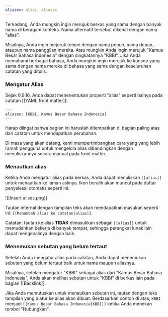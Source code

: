 ```yaml
---
aliases: alias, aliases
---
```


Terkadang, Anda mungkin ingin merujuk berkas yang sama dengan banyak nama di beragam konteks. Nama alternatif tersebut dikenal dengan nama "alias".

Misalnya, Anda ingin mejuruk teman dengan nama penuh, nama depan, ataupun nama panggilan mereka. Atau mungkin Anda ingin merujuk "Kamus Besar Bahasa Indonesia" dengan singkatannya "KBBI". Jika Anda memahami berbagai bahasa, Anda mungkin ingin merujuk ke konsep yang sama dengan nama mereka di bahasa yang sama dengan keseluruhan catatan yang ditulis.

### Mengatur Alias

Sejak 0.9.16, Anda dapat menenentukan properti "alias" seperti halnya pada catatan [[YAML front matter]]:

```
---
aliases: [KBBI, Kamus Besar Bahasa Indonesia]
---
```

Harap diingat bahwa bagian ini haruslah ditempatkan di bagian paling atas dari catatan untuk mendapatkan perubahan.

Di masa yang akan datang, kami mempertimbangkan cara yang yang lebih ramah pengguna untuk mengelola alias dibandingkan dengan menuliskannya secara manual pada front matter.

### Menautkan alias

Ketika Anda mengatur alias pada berkas, Anda dapat menuliskan `[[alias]]` untuk menautkan ke laman aslinya. Ikon beralih akan muncul pada daftar penyelesai otomatis seperti ini:

![[Insert alises.png]]

Tautan internal dengan tampilan teks akan mendapatkan masukan seperti ini: `[[Menambah alias ke catatan|alias]]`.

Catatan: tautan ke alias **TIDAK** dimasukkan sebagai `[[alias]]` untuk memudahkan bekerja di banyak tempat, sehingga perangkat lunak lain dapat mengenalinya dengan baik.

### Menemukan sebutan yang belum tertaut

Setelah Anda mengatur alias pada catatan, Anda dapat menemukan sebutan yang belum tertaut baik untuk nama maupun aliasnya.

Misalnya, setelah mengatur "KBBI" sebagai alias dari "Kamus Besar Bahasa Indonesia", Anda akan melihat sebutan untuk "KBBI" di berkas lain pada bagian [[Backlink]].

Jika Anda memutuskan untuk menautkan sebutan ini, tautan dengan teks tampilan yang diatur ke alias akan dibuat. Berdasarkan contoh di atas, `KBBI` menjadi `[[Kamus Besar Bahasa Indonesia|KBBI]]` ketika Anda menekan tombol "Hubungkan".
